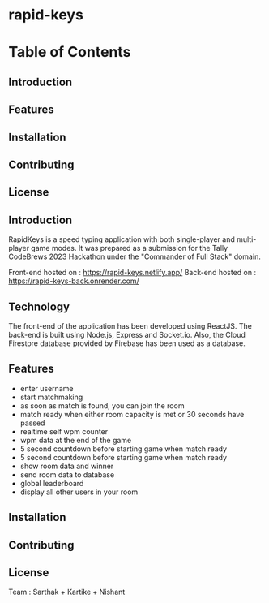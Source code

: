 # rapid-keys

# Table of Contents

## Introduction
## Features
## Installation
## Contributing
## License

## Introduction  
RapidKeys is a speed typing application with both single-player and multi-player game modes. It was prepared as a submission for the Tally CodeBrews 2023 Hackathon under the "Commander of Full Stack" domain. 

Front-end hosted on : https://rapid-keys.netlify.app/ 
Back-end hosted on : https://rapid-keys-back.onrender.com/

## Technology
The front-end of the application has been developed using ReactJS. The back-end is built using Node.js, Express and Socket.io. Also, the Cloud Firestore database provided by Firebase has been used as a database. 

## Features
- enter username
- start matchmaking
- as soon as match is found, you can join the room
- match ready when either room capacity is met or 30 seconds have passed
- realtime self wpm counter
- wpm data at the end of the game
- 5 second countdown before starting game when match ready
- 5 second countdown before starting game when match ready
- show room data and winner
- send room data to database
- global leaderboard
- display all other users in your room

## Installation

## Contributing

## License



Team : Sarthak + Kartike + Nishant
